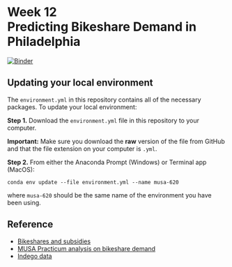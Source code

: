 # Week 12<br>Predicting Bikeshare Demand in Philadelphia

[![Binder](https://mybinder.org/badge_logo.svg)](https://mybinder.org/v2/gh/MUSA-620-Fall-2019/week-12/master?filepath=lecture-11.ipynb)

## Updating your local environment

The `environment.yml` in this repository
contains all of the necessary packages. To update your local environment:

**Step 1.** Download the `environment.yml` file in this repository to your computer.

**Important:** Make sure you download the **raw** version of the file from GitHub and that the file extension on your computer is `.yml`.

**Step 2.** From either the Anaconda Prompt (Windows) or Terminal app (MacOS):

```
conda env update --file environment.yml --name musa-620
```

where `musa-620` should be the same name of the environment you have been using.

## Reference

- [Bikeshares and subsidies](https://www.pewtrusts.org/en/research-and-analysis/blogs/stateline/2016/03/24/despite-popularity-bike-share-programs-often-need-subsidies)
- [MUSA Practicum analysis on bikeshare demand](https://pennmusa.github.io/MUSA_801.io/project_2/index.html)
- [Indego data](https://www.rideindego.com/about/data/)
